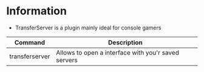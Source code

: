 # Information
- TransferServer is a plugin mainly ideal for console gamers

| Command        | Description                                         |
|----------------|-----------------------------------------------------|
| transferserver | Allows to open a interface with you'r saved servers |